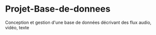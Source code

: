 # Projet-Base-de-donnees
Conception et gestion d'une base de données décrivant des flux audio, vidéo, texte
